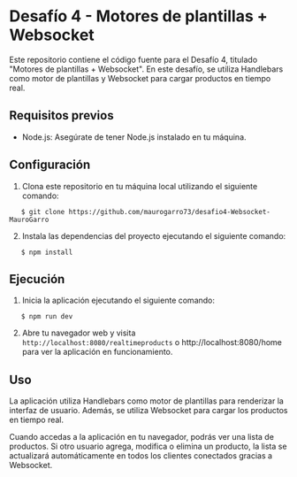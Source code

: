 # Desafío 4 - Motores de plantillas + Websocket

Este repositorio contiene el código fuente para el Desafío 4, titulado "Motores de plantillas + Websocket". En este desafío, se utiliza Handlebars como motor de plantillas y Websocket para cargar productos en tiempo real.

## Requisitos previos

- Node.js: Asegúrate de tener Node.js instalado en tu máquina.

## Configuración

1. Clona este repositorio en tu máquina local utilizando el siguiente comando:

```
   $ git clone https://github.com/maurogarro73/desafio4-Websocket-MauroGarro
```

2. Instala las dependencias del proyecto ejecutando el siguiente comando:

```
   $ npm install
```

## Ejecución

1. Inicia la aplicación ejecutando el siguiente comando:

```
   $ npm run dev
```

2. Abre tu navegador web y visita `http://localhost:8080/realtimeproducts` o http://localhost:8080/home para ver la aplicación en funcionamiento.

## Uso

La aplicación utiliza Handlebars como motor de plantillas para renderizar la interfaz de usuario. Además, se utiliza Websocket para cargar los productos en tiempo real.

Cuando accedas a la aplicación en tu navegador, podrás ver una lista de productos. Si otro usuario agrega, modifica o elimina un producto, la lista se actualizará automáticamente en todos los clientes conectados gracias a Websocket.

